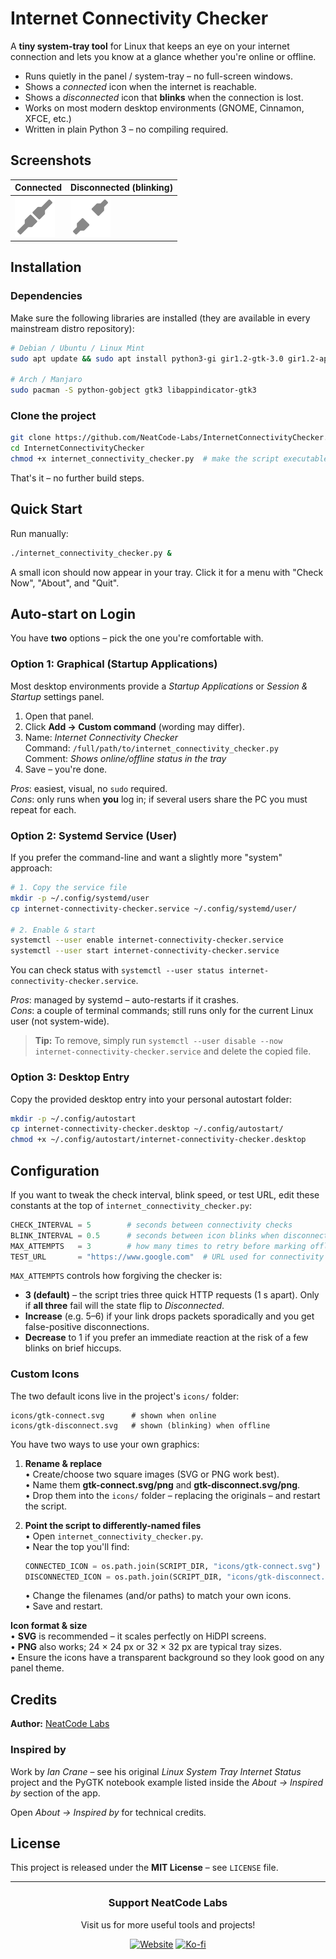 # Internet Connectivity Checker

A **tiny system-tray tool** for Linux that keeps an eye on your internet connection and lets you know at a glance whether you're online or offline.

*   Runs quietly in the panel / system-tray – no full-screen windows.
*   Shows a *connected* icon when the internet is reachable.
*   Shows a *disconnected* icon that **blinks** when the connection is lost.
*   Works on most modern desktop environments (GNOME, Cinnamon, XFCE, etc.)
*   Written in plain Python 3 – no compiling required.

## Screenshots

| Connected | Disconnected (blinking) |
|-----------|------------------------|
| <img src="icons/gtk-connect.svg" width="64"/> | <img src="icons/gtk-disconnect.svg" width="64"/> |

## Installation

### Dependencies

Make sure the following libraries are installed (they are available in every mainstream distro repository):

```bash
# Debian / Ubuntu / Linux Mint
sudo apt update && sudo apt install python3-gi gir1.2-gtk-3.0 gir1.2-appindicator3-0.1

# Arch / Manjaro
sudo pacman -S python-gobject gtk3 libappindicator-gtk3
```

### Clone the project

```bash
git clone https://github.com/NeatCode-Labs/InternetConnectivityChecker.git
cd InternetConnectivityChecker
chmod +x internet_connectivity_checker.py  # make the script executable
```

That's it – no further build steps.

## Quick Start

Run manually:

```bash
./internet_connectivity_checker.py &
```

A small icon should now appear in your tray. Click it for a menu with "Check Now", "About", and "Quit".

## Auto-start on Login

You have **two** options – pick the one you're comfortable with.

### Option 1: Graphical (Startup Applications)

Most desktop environments provide a *Startup Applications* or *Session & Startup* settings panel.

1. Open that panel.
2. Click **Add → Custom command** (wording may differ).
3. Name: *Internet Connectivity Checker*  
   Command: `/full/path/to/internet_connectivity_checker.py`  
   Comment: *Shows online/offline status in the tray*
4. Save – you're done.

*Pros*: easiest, visual, no `sudo` required.  
*Cons*: only runs when **you** log in; if several users share the PC you must repeat for each.

### Option 2: Systemd Service (User)

If you prefer the command-line and want a slightly more "system" approach:

```bash
# 1. Copy the service file
mkdir -p ~/.config/systemd/user
cp internet-connectivity-checker.service ~/.config/systemd/user/

# 2. Enable & start
systemctl --user enable internet-connectivity-checker.service
systemctl --user start internet-connectivity-checker.service
```

You can check status with `systemctl --user status internet-connectivity-checker.service`.

*Pros*: managed by systemd – auto-restarts if it crashes.  
*Cons*: a couple of terminal commands; still runs only for the current Linux user (not system-wide).

> **Tip:** To remove, simply run `systemctl --user disable --now internet-connectivity-checker.service` and delete the copied file.

### Option 3: Desktop Entry

Copy the provided desktop entry into your personal autostart folder:

```bash
mkdir -p ~/.config/autostart
cp internet-connectivity-checker.desktop ~/.config/autostart/
chmod +x ~/.config/autostart/internet-connectivity-checker.desktop
```

## Configuration

If you want to tweak the check interval, blink speed, or test URL, edit these constants at the top of `internet_connectivity_checker.py`:

```python
CHECK_INTERVAL = 5        # seconds between connectivity checks
BLINK_INTERVAL = 0.5      # seconds between icon blinks when disconnected
MAX_ATTEMPTS   = 3        # how many times to retry before marking offline
TEST_URL       = "https://www.google.com"  # URL used for connectivity check
```

`MAX_ATTEMPTS` controls how forgiving the checker is:

* **3 (default)** – the script tries three quick HTTP requests (1 s apart). Only if **all three** fail will the state flip to *Disconnected*.
* **Increase** (e.g. 5–6) if your link drops packets sporadically and you get false-positive disconnections.
* **Decrease** to 1 if you prefer an immediate reaction at the risk of a few blinks on brief hiccups.

### Custom Icons

The two default icons live in the project's `icons/` folder:

```
icons/gtk-connect.svg      # shown when online
icons/gtk-disconnect.svg   # shown (blinking) when offline
```

You have two ways to use your own graphics:

1. **Rename & replace**  
   • Create/choose two square images (SVG or PNG work best).  
   • Name them **gtk-connect.svg/png** and **gtk-disconnect.svg/png**.  
   • Drop them into the `icons/` folder – replacing the originals – and restart the script.

2. **Point the script to differently-named files**  
   • Open `internet_connectivity_checker.py`.  
   • Near the top you'll find:
     ```python
     CONNECTED_ICON = os.path.join(SCRIPT_DIR, "icons/gtk-connect.svg")
     DISCONNECTED_ICON = os.path.join(SCRIPT_DIR, "icons/gtk-disconnect.svg")
     ```
   • Change the filenames (and/or paths) to match your own icons.  
   • Save and restart.

**Icon format & size**  
• **SVG** is recommended – it scales perfectly on HiDPI screens.  
• **PNG** also works; 24 × 24 px or 32 × 32 px are typical tray sizes.  
• Ensure the icons have a transparent background so they look good on any panel theme.

## Credits

**Author:** [NeatCode Labs](https://neatcodelabs.com/)

### Inspired by

Work by *Ian Crane* – see his original *Linux System Tray Internet Status* project and the PyGTK notebook example listed inside the *About → Inspired by* section of the app.

Open *About → Inspired by* for technical credits.

## License

This project is released under the **MIT License** – see `LICENSE` file.

---

<div align="center">

### Support NeatCode Labs

Visit us for more useful tools and projects!

[![Website](https://img.shields.io/badge/Website-neatcodelabs.com-blue?style=for-the-badge)](https://neatcodelabs.com)
[![Ko-fi](https://img.shields.io/badge/Ko--fi-Support%20Us-ff5e5b?style=for-the-badge&logo=ko-fi)](https://ko-fi.com/neatcodelabs)

</div>
